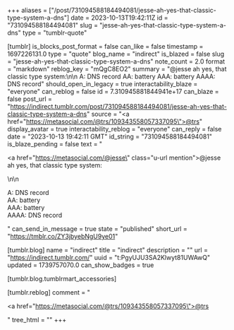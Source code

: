 +++
aliases = ["/post/731094588184494081/jesse-ah-yes-that-classic-type-system-a-dns"]
date = 2023-10-13T19:42:11Z
id = "731094588184494081"
slug = "jesse-ah-yes-that-classic-type-system-a-dns"
type = "tumblr-quote"

[tumblr]
is_blocks_post_format = false
can_like = false
timestamp = 1697226131.0
type = "quote"
blog_name = "indirect"
is_blazed = false
slug = "jesse-ah-yes-that-classic-type-system-a-dns"
note_count = 2.0
format = "markdown"
reblog_key = "mQgC8EO2"
summary = "@jesse ah yes, that classic type system:\n\n A: DNS record AA: battery AAA: battery AAAA: DNS record"
should_open_in_legacy = true
interactability_blaze = "everyone"
can_reblog = false
id = 7.310945881844941e+17
can_blaze = false
post_url = "https://indirect.tumblr.com/post/731094588184494081/jesse-ah-yes-that-classic-type-system-a-dns"
source = "<a href=\"https://metasocial.com/@trs/109343558057337095\">@trs</a>"
display_avatar = true
interactability_reblog = "everyone"
can_reply = false
date = "2023-10-13 19:42:11 GMT"
id_string = "731094588184494081"
is_blaze_pending = false
text = "<p><a href=\"https://metasocial.com/@jesse\" class=\"u-url mention\">@<span>jesse</span></a> ah yes, that classic type system:</p>\n\n<p>A: DNS record<br/>AA: battery<br/>AAA: battery<br/>AAAA: DNS record</p>"
can_send_in_message = true
state = "published"
short_url = "https://tmblr.co/ZY3jbyebNgU9ye01"

[tumblr.blog]
name = "indirect"
title = "indirect"
description = ""
url = "https://indirect.tumblr.com/"
uuid = "t:PgyUJU3SA2Klwyt81UWAwQ"
updated = 1739757070.0
can_show_badges = true

[tumblr.blog.tumblrmart_accessories]

[tumblr.reblog]
comment = "<p><a href=\"https://metasocial.com/@trs/109343558057337095\">@trs</a></p>"
tree_html = ""
+++
